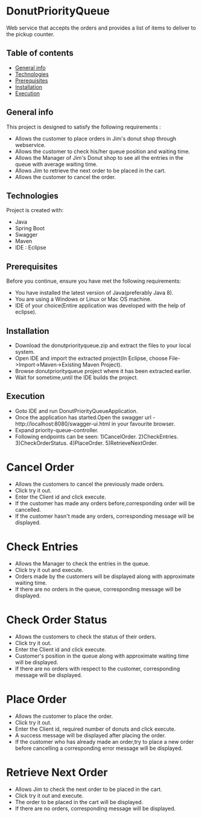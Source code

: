 # DonutPriorityQueue
 Web service that accepts the orders and provides a list of items to deliver to the pickup counter.
## Table of contents
* [General info](#general-info)
* [Technologies](#technologies)
* [Prerequisites](#prerequisites)
* [Installation](#installation)
* [Execution](#execution)

## General info
This project is designed to satisfy the following requirements : 
* Allows the customer to place orders in Jim's donut shop through webservice.
* Allows the customer to check his/her queue position and waiting time.
* Allows the Manager of Jim's Donut shop to see all the entries in the queue with average waiting time.
* Allows Jim to retrieve the next order to be placed in the cart.
* Allows the customer to cancel the order.

## Technologies
Project is created with:
* Java 
* Spring Boot
* Swagger
* Maven
* IDE : Eclipse

## Prerequisites
Before you continue, ensure you have met the following requirements:
* You have installed the latest version of Java(preferably Java 8).
* You are using a  Windows or Linux or Mac OS machine.
* IDE of your choice(Entire application was developed with the help of eclipse).

## Installation
* Download the donutpriorityqueue.zip and extract the files to your local system.
* Open IDE and import the extracted project(In Eclipse, choose File->Import->Maven->Existing Maven Project).
* Browse donutpriorityqueue project where it has been extracted earlier.
* Wait for sometime,until the IDE builds the project.

## Execution
* Goto IDE and run DonutPriorityQueueApplication.
* Once the application has started.Open the swagger url - http://localhost:8080/swagger-ui.html in your favourite browser.
* Expand priority-queue-controller.
* Following endpoints can be seen:
   1)CancelOrder.
   2)CheckEntries.
   3)CheckOrderStatus.
   4)PlaceOrder.
   5)RetrieveNextOrder.
   
# Cancel Order
* Allows the customers to cancel the previously made orders.
* Click try it out.
* Enter the Client id and click execute.
* If the customer has made any orders before,corresponding order will be cancelled.
* If the customer hasn't made any orders, corresponding message will be displayed.

# Check Entries
* Allows the Manager to check the entries in the queue.
* Click try it out and execute.
* Orders made by the customers will be displayed along with approximate waiting time.
* If there are no orders in the queue, corresponding message will be displayed.

# Check Order Status
* Allows the customers to check the status of their orders.
* Click try it out.
* Enter the Client id and click execute.
* Customer's position in the queue along with approximate waiting time will be displayed.
* If there are no orders with respect to the customer, corresponding message will be displayed.

# Place Order
* Allows the customer to place the order.
* Click try it out.
* Enter the Client id, required number of donuts and click execute.
* A success message will be displayed after placing the order.
* If the customer who has already made an order,try to place a new order before
  cancelling a corresponding error message will be displayed.
  
# Retrieve Next Order
* Allows Jim to check the next order to be placed in the cart.
* Click try it out and execute.
* The order to be placed in the cart will be displayed.
* If there are no orders, corresponding message will be displayed.
  








